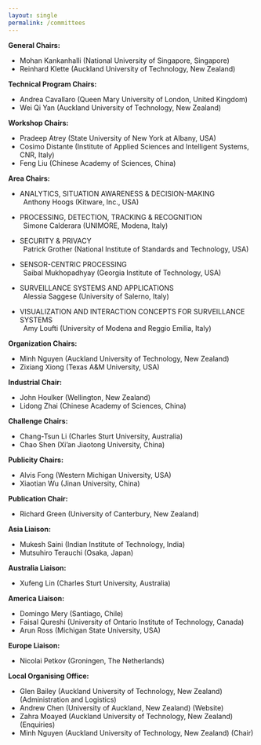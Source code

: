 ```yaml
---
layout: single
permalink: /committees
---
```

**General Chairs:**
- Mohan Kankanhalli (National University of Singapore, Singapore)
- Reinhard Klette (Auckland University of Technology, New Zealand)

**Technical Program Chairs:**
- Andrea Cavallaro (Queen Mary University of London, United Kingdom)
- Wei Qi Yan (Auckland University of Technology, New Zealand)

**Workshop Chairs:**
- Pradeep Atrey (State University of New York at Albany, USA)
- Cosimo Distante (Institute of Applied Sciences and Intelligent Systems, CNR, Italy)
- Feng Liu (Chinese Academy of Sciences, China)

**Area Chairs:**
- ANALYTICS, SITUATION AWARENESS & DECISION-MAKING<br/>
&ensp;Anthony Hoogs (Kitware, Inc., USA)

- PROCESSING, DETECTION, TRACKING & RECOGNITION<br/>
&ensp;Simone Calderara (UNIMORE, Modena, Italy)

- SECURITY & PRIVACY<br/>
&ensp;Patrick Grother (National Institute of Standards and Technology, USA)

- SENSOR-CENTRIC PROCESSING<br/>
&ensp;Saibal Mukhopadhyay (Georgia Institute of Technology, USA)

- SURVEILLANCE SYSTEMS AND APPLICATIONS<br/>
&ensp;Alessia Saggese (University of Salerno, Italy)

- VISUALIZATION AND INTERACTION CONCEPTS FOR SURVEILLANCE SYSTEMS<br/>
&ensp;Amy Loufti (University of Modena and Reggio Emilia, Italy)

**Organization Chairs:**
- Minh Nguyen (Auckland University of Technology, New Zealand)
- Zixiang Xiong (Texas A&M University, USA)

**Industrial Chair:**
- John Houlker (Wellington, New Zealand)
- Lidong Zhai (Chinese Academy of Sciences, China)

**Challenge Chairs:**
- Chang-Tsun Li (Charles Sturt University, Australia)
- Chao Shen (Xi’an Jiaotong University, China)

**Publicity Chairs:**
- Alvis Fong (Western Michigan University, USA)
- Xiaotian Wu (Jinan University, China)

**Publication Chair:**
- Richard Green (University of Canterbury, New Zealand)

**Asia Liaison:**
- Mukesh Saini (Indian Institute of Technology, India)
- Mutsuhiro Terauchi (Osaka, Japan)

**Australia Liaison:**
- Xufeng Lin (Charles Sturt University, Australia)

**America Liaison:**
- Domingo Mery (Santiago, Chile)
- Faisal Qureshi (University of Ontario Institute of Technology, Canada)
- Arun Ross (Michigan State University, USA)

**Europe Liaison:**
- Nicolai Petkov (Groningen, The Netherlands)

**Local Organising Office:**
- Glen Bailey (Auckland University of Technology, New Zealand) (Administration and Logistics)
- Andrew Chen (University of Auckland, New Zealand) (Website)
- Zahra Moayed (Auckland University of Technology, New Zealand) (Enquiries)
- Minh Nguyen (Auckland University of Technology, New Zealand) (Chair)